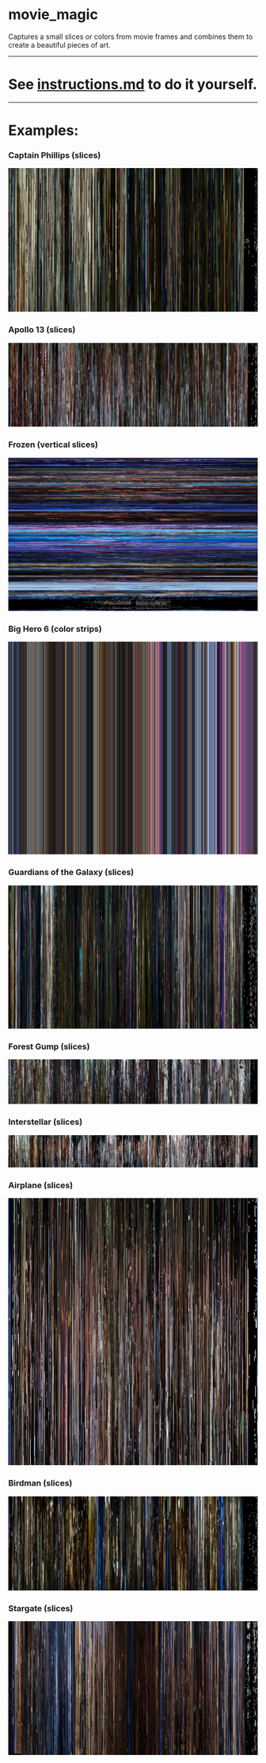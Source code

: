 # movie_magic
Captures a small slices or colors from movie frames and combines them to create a beautiful pieces of art.

-----

# See [instructions.md](/instructions.md) to do it yourself.

------
# Examples:
### Captain Phillips (slices)

![Here's an example of Captain Phillips](Images/CaptainPhillips.png)

### Apollo 13 (slices)

![Image](Images/Apollo13.png)

### Frozen (vertical slices)

![Image](Images/Frozen.png)

### Big Hero 6 (color strips)

<p align="center">
  <img src="Images/BigHero.png" alt="Image"/>
</p>

### Guardians of the Galaxy (slices)

![Image](Images/guardians.png)

### Forest Gump (slices)

![Images](Images/ForestGump.png)
 
### Interstellar (slices)

![Images](Images/Interstellar.png)

### Airplane (slices)

![Images](Images/Airplane.png)

### Birdman (slices)

![Images](Images/Birdman.png)

### Stargate (slices)

![Images](Images/Stargate.png)
